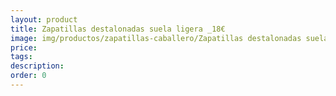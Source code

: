 ```yaml
---
layout: product
title: Zapatillas destalonadas suela ligera _18€
image: img/productos/zapatillas-caballero/Zapatillas destalonadas suela ligera _18€.jpeg
price: 
tags: 
description: 
order: 0
---
```

